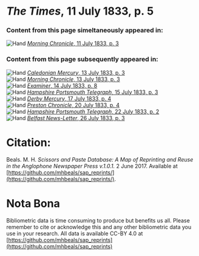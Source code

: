 # *The Times*, 11 July 1833, p. 5  
  
### Content from this page simeltaneously appeared in:  
![Hand](http://scissorsandpaste.net/wp-content/uploads/2017/06/smallhandpointer.png) [*Morning Chronicle*, 11 July 1833, p. 3](https://mhbeals.github.io/sap_html/Morning-Chronicle/Morning-Chronicle-11-July-1833-p-3)  
  
### Content from this page subsequently appeared in:  
![Hand](http://scissorsandpaste.net/wp-content/uploads/2017/06/smallhandpointer.png) [*Caledonian Mercury*, 13 July 1833, p. 3](https://mhbeals.github.io/sap_html/Caledonian-Mercury/Caledonian-Mercury-13-July-1833-p-3)  
![Hand](http://scissorsandpaste.net/wp-content/uploads/2017/06/smallhandpointer.png) [*Morning Chronicle*, 13 July 1833, p. 3](https://mhbeals.github.io/sap_html/Morning-Chronicle/Morning-Chronicle-13-July-1833-p-3)  
![Hand](http://scissorsandpaste.net/wp-content/uploads/2017/06/smallhandpointer.png) [*Examiner*, 14 July 1833, p. 8](https://mhbeals.github.io/sap_html/Examiner/Examiner-14-July-1833-p-8)  
![Hand](http://scissorsandpaste.net/wp-content/uploads/2017/06/smallhandpointer.png) [*Hampshire Portsmouth Telegraph*, 15 July 1833, p. 3](https://mhbeals.github.io/sap_html/Hampshire-Portsmouth-Telegraph/Hampshire-Portsmouth-Telegraph-15-July-1833-p-3)  
![Hand](http://scissorsandpaste.net/wp-content/uploads/2017/06/smallhandpointer.png) [*Derby Mercury*, 17 July 1833, p. 4](https://mhbeals.github.io/sap_html/Derby-Mercury/Derby-Mercury-17-July-1833-p-4)  
![Hand](http://scissorsandpaste.net/wp-content/uploads/2017/06/smallhandpointer.png) [*Preston Chronicle*, 20 July 1833, p. 4](https://mhbeals.github.io/sap_html/Preston-Chronicle/Preston-Chronicle-20-July-1833-p-4)  
![Hand](http://scissorsandpaste.net/wp-content/uploads/2017/06/smallhandpointer.png) [*Hampshire Portsmouth Telegraph*, 22 July 1833, p. 2](https://mhbeals.github.io/sap_html/Hampshire-Portsmouth-Telegraph/Hampshire-Portsmouth-Telegraph-22-July-1833-p-2)  
![Hand](http://scissorsandpaste.net/wp-content/uploads/2017/06/smallhandpointer.png) [*Belfast News-Letter*, 26 July 1833, p. 3](https://mhbeals.github.io/sap_html/Belfast-News-Letter/Belfast-News-Letter-26-July-1833-p-3)  


# Citation: 

Beals. M. H. *Scissors and Paste Database: A Map of Reprinting and Reuse in the Anglophone Newspaper Press v.1.0.1.* 2 June 2017. Available at [https://github.com/mhbeals/sap_reprints/](https://github.com/mhbeals/sap_reprints/). 

# Nota Bona

Bibliometric data is time consuming to produce but benefits us all. Please remember to cite or acknowledge this and any other bibliometric data you use in your research. All data is available CC-BY 4.0 at [https://github.com/mhbeals/sap_reprints](https://github.com/mhbeals/sap_reprints)